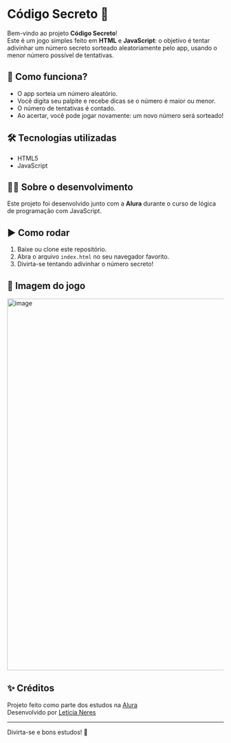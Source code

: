 # Código Secreto 🔢

Bem-vindo ao projeto **Código Secreto**!  
Este é um jogo simples feito em **HTML** e **JavaScript**: o objetivo é tentar adivinhar um número secreto sorteado aleatoriamente pelo app, usando o menor número possível de tentativas.

## 🚀 Como funciona?

- O app sorteia um número aleatório.
- Você digita seu palpite e recebe dicas se o número é maior ou menor.
- O número de tentativas é contado.
- Ao acertar, você pode jogar novamente: um novo número será sorteado!

## 🛠️ Tecnologias utilizadas

- HTML5
- JavaScript

## 👨‍💻 Sobre o desenvolvimento

Este projeto foi desenvolvido junto com a **Alura** durante o curso de lógica de programação com JavaScript.

## ▶️ Como rodar

1. Baixe ou clone este repositório.
2. Abra o arquivo `index.html` no seu navegador favorito.
3. Divirta-se tentando adivinhar o número secreto!

## 📸 Imagem do jogo

<img width="1919" height="862" alt="image" src="https://github.com/user-attachments/assets/1f91009b-839e-4609-bf7b-0dc976eaafae" />


## ✨ Créditos

Projeto feito como parte dos estudos na [Alura](https://www.alura.com.br/)  
Desenvolvido por [Letícia Neres](https://github.com/LeticiaNeres)

---

Divirta-se e bons estudos! 🚀
